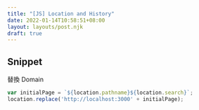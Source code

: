 ```yaml
---
title: "[JS] Location and History"
date: 2022-01-14T10:58:51+08:00
layout: layouts/post.njk
draft: true
---
```


## Snippet

替換 Domain

```js
var initialPage = `${location.pathname}${location.search}`;
location.replace('http://localhost:3000' + initialPage);
```

